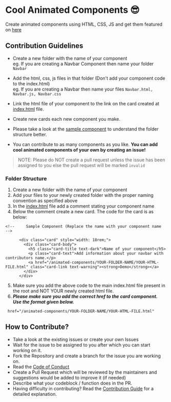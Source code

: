 # Cool Animated Components 😎

Create animated components using HTML, CSS, JS and get them featured on [here](https://pccoe-hacktoberfest-21.github.io/animated-components/#)




## Contribution Guidelines
* Create a new folder with the name of your component <br> eg. If you are creating a Navbar Component then name your folder ```Navbar``` 
* Add the html, css, js files in that folder (Don't add your component code to the index.html) <br> eg. If you are creating a Navbar then name your files ```Navbar.html, Navbar.js, Navbar.css```
* Link the html file of your component to the link on the card created at [index.html](https://github.com/PCCoE-Hacktoberfest-21/animated-components/blob/main/index.html) file.
* Create new cards each new component you make.

* Please take a look at the [sample component](https://github.com/PCCoE-Hacktoberfest-21/animated-components/tree/main/Sample) to understand the folder structure better.
* You can contribute to as many components as you like. <b>You can add cool animated components of your own by creating an issue!</b>
> NOTE: Please do NOT create a pull request unless the issue has been assigned to you else the pull request will be marked ```invalid```

### Folder Structure
1. Create a new folder with the name of your component
2. Add your files to your newly created folder with the proper naming convention as specified above
3. In the [index.html](https://github.com/PCCoE-Hacktoberfest-21/animated-components/blob/main/index.html) file add a comment stating your component name
4. Below the comment create a new card. The code for the card is as below: <br>
```
<!--     Sample Component (Replace the name with your component name  -->

      <div class="card" style="width: 18rem;">
        <div class="card-body">
          <h5 class="card-title text-dark">Name of your component</h5>
          <p class="card-text">Add information about your navbar with contributors name.</p>
          <a href="/animated-components/YOUR-FOLDER-NAME/YOUR-HTML-FILE.html" class="card-link text-warning"><strong>Demo</strong></a>
        </div>
      </div>
```
5. Make sure you add the above code to the main index.html file present in the root and NOT YOUR newly created html file.
6. <b><i> Please make sure you add the correct href to the card component. Use the format given below. </i></b>
  ```
   href="/animated-components/YOUR-FOLDER-NAME/YOUR-HTML-FILE.html"
  ```


## How to Contribute?
- Take a look at the existing issues or create your own Issues
- Wait for the issue to be assigned to you after which you can start working on it.
- Fork the Repository and create a branch for the issue you are working on.
- Read the [Code of Conduct](CODE_OF_CONDUCT.md)
- Create a Pull Request which will be reviewed by the maintainers and suggestions would be added to improve it (if needed)
- Describe what your codeblock / function does in the PR.
- Having difficulty in contributing? Read the [Contribution Guide](CONTRIBUTING.md) for a detailed explanation.

